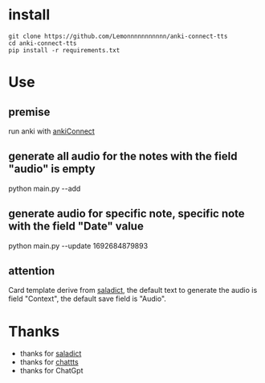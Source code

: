 # install 
```
git clone https://github.com/Lemonnnnnnnnnnn/anki-connect-tts
cd anki-connect-tts
pip install -r requirements.txt
```

# Use

## premise
run anki with [ankiConnect](https://ankiweb.net/shared/info/2055492159)

## generate all audio for the notes with the field "audio" is empty 
python main.py --add

## generate audio for specific note, specific note with the field "Date" value
python main.py --update 1692684879893

## attention

Card template derive from [saladict](https://github.com/crimx/ext-saladict), the default text to generate the audio is field "Context", the default save field is "Audio".

# Thanks

- thanks for [saladict](https://github.com/crimx/ext-saladict)
- thanks for [chattts](https://github.com/2noise/ChatTTS)
- thanks for ChatGpt